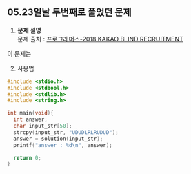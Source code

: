 ## 05.23일날 두번째로 풀었던 문제

1. **문제 설명**  
문제 출처 : [프로그래머스-2018 KAKAO BLIND RECRUITMENT](https://programmers.co.kr/learn/courses/30/lessons/17676)

이 문제는 

2. 사용법


```c
#include <stdio.h>
#include <stdbool.h>
#include <stdlib.h>
#include <string.h>

int main(void){
  int answer;
  char input_str[50];
  strcpy(input_str, "UDUDLRLRUDUD");
  answer = solution(input_str);
  printf("answer : %d\n", answer);

  return 0;
}
```
